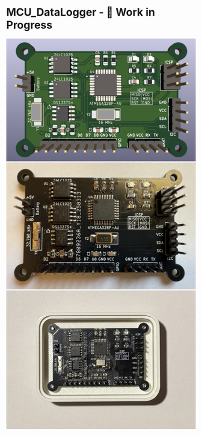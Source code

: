 # MCU_DataLogger - 🚧 Work in Progress
![](Images/PCB-3D-Render.png)
![](Images/unnamed.jpg)
![](Images/board-with-bottom.jpg)
